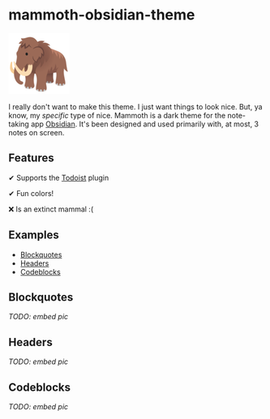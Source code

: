 # mammoth-obsidian-theme
![🦣](./mammoth.png)

I really don't want to make this theme. I just want things to look nice. But, ya know, my _specific_ type of nice.
Mammoth is a dark theme for the note-taking app [Obsidian](https://obsidian.md). It's been designed and used primarily with, at most, 3 notes on screen.

## Features
✔ Supports the [Todoist](https://github.com/jamiebrynes7/obsidian-todoist-plugin) plugin

✔ Fun colors!

❌ Is an extinct mammal :(


## Examples
- [Blockquotes](#Blockquotes)
- [Headers](#Headers)
- [Codeblocks](#Codeblocks)

## <a name="Blockquotes"></a>Blockquotes
_TODO: embed pic_

## <a name="Headers"></a>Headers
_TODO: embed pic_

## <a name="Codeblocks"></a>Codeblocks
_TODO: embed pic_
